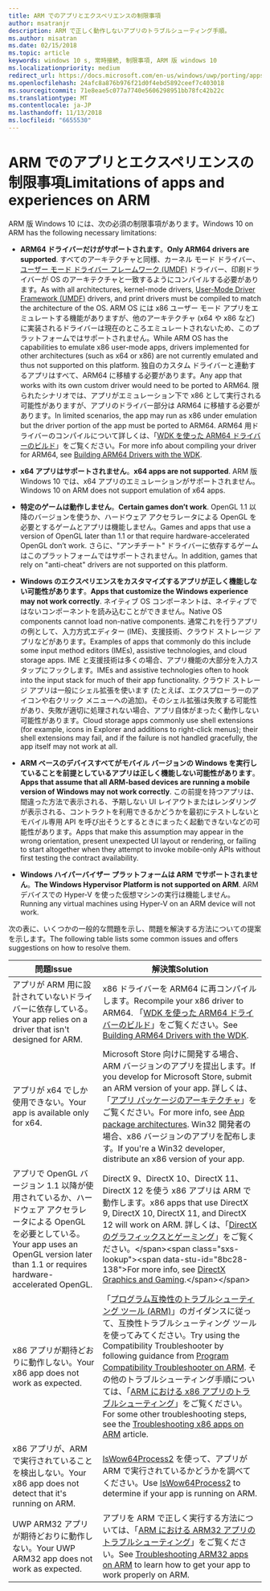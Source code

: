 ```yaml
---
title: ARM でのアプリとエクスペリエンスの制限事項
author: msatranjr
description: ARM で正しく動作しないアプリのトラブルシューティング手順。
ms.author: misatran
ms.date: 02/15/2018
ms.topic: article
keywords: windows 10 s, 常時接続, 制限事項, ARM 版 windows 10
ms.localizationpriority: medium
redirect_url: https://docs.microsoft.com/en-us/windows/uwp/porting/apps-on-arm-troubleshooting-x86
ms.openlocfilehash: 24afc8a876b976f21d0f4ebd5892ceef7c403018
ms.sourcegitcommit: 71e8eae5c077a7740e5606298951bb78fc42b22c
ms.translationtype: MT
ms.contentlocale: ja-JP
ms.lasthandoff: 11/13/2018
ms.locfileid: "6655530"
---
```

# <a name="limitations-of-apps-and-experiences-on-arm"></a><span data-ttu-id="8bc28-104">ARM でのアプリとエクスペリエンスの制限事項</span><span class="sxs-lookup"><span data-stu-id="8bc28-104">Limitations of apps and experiences on ARM</span></span>
<span data-ttu-id="8bc28-105">ARM 版 Windows 10 には、次の必須の制限事項があります。</span><span class="sxs-lookup"><span data-stu-id="8bc28-105">Windows 10 on ARM has the following necessary limitations:</span></span>

- <span data-ttu-id="8bc28-106">**ARM64 ドライバーだけがサポートされます**。</span><span class="sxs-lookup"><span data-stu-id="8bc28-106">**Only ARM64 drivers are supported**.</span></span> <span data-ttu-id="8bc28-107">すべてのアーキテクチャと同様、カーネル モード ドライバー、[ユーザー モード ドライバー フレームワーク (UMDF)](https://docs.microsoft.com/en-us/windows-hardware/drivers/wdf/overview-of-the-umdf) ドライバー、印刷ドライバーが OS のアーキテクチャと一致するようにコンパイルする必要があります。</span><span class="sxs-lookup"><span data-stu-id="8bc28-107">As with all architectures, kernel-mode drivers, [User-Mode Driver Framework (UMDF)](https://docs.microsoft.com/en-us/windows-hardware/drivers/wdf/overview-of-the-umdf) drivers, and print drivers must be compiled to match the architecture of the OS.</span></span> <span data-ttu-id="8bc28-108">ARM OS には x86 ユーザー モード アプリをエミュレートする機能がありますが、他のアーキテクチャ (x64 や x86 など) に実装されるドライバーは現在のところエミュレートされないため、このプラットフォームではサポートされません。</span><span class="sxs-lookup"><span data-stu-id="8bc28-108">While ARM OS has the capabilities to emulate x86 user-mode apps, drivers implemented for other architectures (such as x64 or x86) are not currently emulated and thus not supported on this platform.</span></span> <span data-ttu-id="8bc28-109">独自のカスタム ドライバーと連動するアプリはすべて、ARM64 に移植する必要があります。</span><span class="sxs-lookup"><span data-stu-id="8bc28-109">Any app that works with its own custom driver would need to be ported to ARM64.</span></span> <span data-ttu-id="8bc28-110">限られたシナリオでは、アプリがエミュレーション下で x86 として実行される可能性がありますが、アプリのドライバー部分は ARM64 に移植する必要があります。</span><span class="sxs-lookup"><span data-stu-id="8bc28-110">In limited scenarios, the app may run as x86 under emulation but the driver portion of the app must be ported to ARM64.</span></span> <span data-ttu-id="8bc28-111">ARM64 用ドライバーのコンパイルについて詳しくは、「[WDK を使った ARM64 ドライバーのビルド](https://review.docs.microsoft.com/en-us/windows-hardware/drivers/develop/building-arm64-drivers?branch=rs4-arm64)」をご覧ください。</span><span class="sxs-lookup"><span data-stu-id="8bc28-111">For more info about compiling your driver for ARM64, see [Building ARM64 Drivers with the WDK](https://review.docs.microsoft.com/en-us/windows-hardware/drivers/develop/building-arm64-drivers?branch=rs4-arm64).</span></span>

- <span data-ttu-id="8bc28-112">**x64 アプリはサポートされません**。</span><span class="sxs-lookup"><span data-stu-id="8bc28-112">**x64 apps are not supported**.</span></span> <span data-ttu-id="8bc28-113">ARM 版 Windows 10 では、x64 アプリのエミュレーションがサポートされません。</span><span class="sxs-lookup"><span data-stu-id="8bc28-113">Windows 10 on ARM does not support emulation of x64 apps.</span></span>

- <span data-ttu-id="8bc28-114">**特定のゲームは動作しません**。</span><span class="sxs-lookup"><span data-stu-id="8bc28-114">**Certain games don’t work**.</span></span> <span data-ttu-id="8bc28-115">OpenGL 1.1 以降のバージョンを使うか、ハードウェア アクセラレータによる OpenGL を必要とするゲームとアプリは機能しません。</span><span class="sxs-lookup"><span data-stu-id="8bc28-115">Games and apps that use a version of OpenGL later than 1.1 or that require hardware-accelerated OpenGL don’t work.</span></span> <span data-ttu-id="8bc28-116">さらに、"アンチチート" ドライバーに依存するゲームはこのプラットフォームではサポートされません。</span><span class="sxs-lookup"><span data-stu-id="8bc28-116">In addition, games that rely on "anti-cheat" drivers are not supported on this platform.</span></span>

- <span data-ttu-id="8bc28-117">**Windows のエクスペリエンスをカスタマイズするアプリが正しく機能しない可能性があります**。</span><span class="sxs-lookup"><span data-stu-id="8bc28-117">**Apps that customize the Windows experience may not work correctly**.</span></span> <span data-ttu-id="8bc28-118">ネイティブ OS コンポーネントは、ネイティブではないコンポーネントを読み込むことができません。</span><span class="sxs-lookup"><span data-stu-id="8bc28-118">Native OS components cannot load non-native components.</span></span> <span data-ttu-id="8bc28-119">通常これを行うアプリの例として、入力方式エディター (IME)、支援技術、クラウド ストレージ アプリなどがあります。</span><span class="sxs-lookup"><span data-stu-id="8bc28-119">Examples of apps that commonly do this include some input method editors (IMEs), assistive technologies, and cloud storage apps.</span></span> <span data-ttu-id="8bc28-120">IME と支援技術は多くの場合、アプリ機能の大部分を入力スタップにフックします。</span><span class="sxs-lookup"><span data-stu-id="8bc28-120">IMEs and assistive technologies often to hook into the input stack for much of their app functionality.</span></span> <span data-ttu-id="8bc28-121">クラウド ストレージ アプリは一般にシェル拡張を使います (たとえば、エクスプローラーのアイコンや右クリック メニューへの追加)。そのシェル拡張は失敗する可能性があり、失敗が適切に処理されない場合、アプリ自体がまったく動作しない可能性があります。</span><span class="sxs-lookup"><span data-stu-id="8bc28-121">Cloud storage apps commonly use shell extensions (for example, icons in Explorer and additions to right-click menus); their shell extensions may fail, and if the failure is not handled gracefully, the app itself may not work at all.</span></span>

- <span data-ttu-id="8bc28-122">**ARM ベースのデバイスすべてがモバイル バージョンの Windows を実行していることを前提としているアプリは正しく機能しない可能性があります**。</span><span class="sxs-lookup"><span data-stu-id="8bc28-122">**Apps that assume that all ARM-based devices are running a mobile version of Windows may not work correctly**.</span></span> <span data-ttu-id="8bc28-123">この前提を持つアプリは、間違った方法で表示される、予期しない UI レイアウトまたはレンダリングが表示される、コントラクトを利用できるかどうかを最初にテストしないとモバイル専用 API を呼び出そうとするときにまったく起動できないなどの可能性があります。</span><span class="sxs-lookup"><span data-stu-id="8bc28-123">Apps that make this assumption may appear in the wrong orientation, present unexpected UI layout or rendering, or failing to start altogether when they attempt to invoke mobile-only APIs without first testing the contract availability.</span></span>

- <span data-ttu-id="8bc28-124">**Windows ハイパーバイザー プラットフォームは ARM でサポートされません**。</span><span class="sxs-lookup"><span data-stu-id="8bc28-124">**The Windows Hypervisor Platform is not supported on ARM**.</span></span> <span data-ttu-id="8bc28-125">ARM デバイスでの Hyper-V を使った仮想マシンの実行は機能しません。</span><span class="sxs-lookup"><span data-stu-id="8bc28-125">Running any virtual machines using Hyper-V on an ARM device will not work.</span></span>

<span data-ttu-id="8bc28-126">次の表に、いくつかの一般的な問題を示し、問題を解決する方法についての提案を示します。</span><span class="sxs-lookup"><span data-stu-id="8bc28-126">The following table lists some common issues and offers suggestions on how to resolve them.</span></span>

|<span data-ttu-id="8bc28-127">問題</span><span class="sxs-lookup"><span data-stu-id="8bc28-127">Issue</span></span>|<span data-ttu-id="8bc28-128">解決策</span><span class="sxs-lookup"><span data-stu-id="8bc28-128">Solution</span></span>|
|-----|--------|
| <span data-ttu-id="8bc28-129">アプリが ARM 用に設計されていないドライバーに依存している。</span><span class="sxs-lookup"><span data-stu-id="8bc28-129">Your app relies on a driver that isn't designed for ARM.</span></span> | <span data-ttu-id="8bc28-130">x86 ドライバーを ARM64 に再コンパイルします。</span><span class="sxs-lookup"><span data-stu-id="8bc28-130">Recompile your x86 driver to ARM64.</span></span> <span data-ttu-id="8bc28-131">「[WDK を使った ARM64 ドライバーのビルド](https://docs.microsoft.com/en-us/windows-hardware/drivers/develop/building-arm64-drivers)」をご覧ください。</span><span class="sxs-lookup"><span data-stu-id="8bc28-131">See [Building ARM64 Drivers with the WDK](https://docs.microsoft.com/en-us/windows-hardware/drivers/develop/building-arm64-drivers).</span></span> |
| <span data-ttu-id="8bc28-132">アプリが x64 でしか使用できない。</span><span class="sxs-lookup"><span data-stu-id="8bc28-132">Your app is available only for x64.</span></span> | <span data-ttu-id="8bc28-133">Microsoft Store 向けに開発する場合、ARM バージョンのアプリを提出します。</span><span class="sxs-lookup"><span data-stu-id="8bc28-133">If you develop for Microsoft Store, submit an ARM version of your app.</span></span> <span data-ttu-id="8bc28-134">詳しくは、「[アプリ パッケージのアーキテクチャ](../packaging/device-architecture.md)」をご覧ください。</span><span class="sxs-lookup"><span data-stu-id="8bc28-134">For more info, see [App package architectures](../packaging/device-architecture.md).</span></span> <span data-ttu-id="8bc28-135">Win32 開発者の場合、x86 バージョンのアプリを配布します。</span><span class="sxs-lookup"><span data-stu-id="8bc28-135">If you're a Win32 developer, distribute an x86 version of your app.</span></span> |
| <span data-ttu-id="8bc28-136">アプリで OpenGL バージョン 1.1 以降が使用されているか、ハードウェア アクセラレータによる OpenGL を必要としている。</span><span class="sxs-lookup"><span data-stu-id="8bc28-136">Your app uses an OpenGL version later than 1.1 or requires hardware-accelerated OpenGL.</span></span> | <span data-ttu-id="8bc28-137">DirectX 9、DirectX 10、DirectX 11、DirectX 12 を使う x86 アプリは ARM で動作します。</span><span class="sxs-lookup"><span data-stu-id="8bc28-137">x86 apps that use DirectX 9, DirectX 10, DirectX 11, and DirectX 12 will work on ARM.</span></span> <span data-ttu-id="8bc28-138">詳しくは、「[DirectX のグラフィックスとゲーミング](https://msdn.microsoft.com/en-us/library/windows/desktop/ee663274(v=vs.85).aspx)」をご覧ください。</span><span class="sxs-lookup"><span data-stu-id="8bc28-138">For more info, see [DirectX Graphics and Gaming](https://msdn.microsoft.com/en-us/library/windows/desktop/ee663274(v=vs.85).aspx).</span></span> |
| <span data-ttu-id="8bc28-139">x86 アプリが期待どおりに動作しない。</span><span class="sxs-lookup"><span data-stu-id="8bc28-139">Your x86 app does not work as expected.</span></span> | <span data-ttu-id="8bc28-140">「[プログラム互換性のトラブルシューティング ツール (ARM)](apps-on-arm-program-compat-troubleshooter.md)」のガイダンスに従って、互換性トラブルシューティング ツールを使ってみてください。</span><span class="sxs-lookup"><span data-stu-id="8bc28-140">Try using the Compatibility Troubleshooter by following guidance from [Program Compatibility Troubleshooter on ARM](apps-on-arm-program-compat-troubleshooter.md).</span></span> <span data-ttu-id="8bc28-141">その他のトラブルシューティング手順については、「[ARM における x86 アプリのトラブルシューティング](apps-on-arm-troubleshooting-x86.md)」をご覧ください。</span><span class="sxs-lookup"><span data-stu-id="8bc28-141">For some other troubleshooting steps, see the [Troubleshooting x86 apps on ARM](apps-on-arm-troubleshooting-x86.md) article.</span></span> |
| <span data-ttu-id="8bc28-142">x86 アプリが、ARM で実行されていることを検出しない。</span><span class="sxs-lookup"><span data-stu-id="8bc28-142">Your x86 app does not detect that it's running on ARM.</span></span> | <span data-ttu-id="8bc28-143">[IsWow64Process2](https://msdn.microsoft.com/en-us/library/windows/desktop/mt804318(v=vs.85).aspx) を使って、アプリが ARM で実行されているかどうかを調べてください。</span><span class="sxs-lookup"><span data-stu-id="8bc28-143">Use [IsWow64Process2](https://msdn.microsoft.com/en-us/library/windows/desktop/mt804318(v=vs.85).aspx) to determine if your app is running on ARM.</span></span> |
| <span data-ttu-id="8bc28-144">UWP ARM32 アプリが期待どおりに動作しない。</span><span class="sxs-lookup"><span data-stu-id="8bc28-144">Your UWP ARM32 app does not work as expected.</span></span> | <span data-ttu-id="8bc28-145">アプリを ARM で正しく実行する方法については、「[ARM における ARM32 アプリのトラブルシューティング](apps-on-arm-troubleshooting-arm32.md)」をご覧ください。</span><span class="sxs-lookup"><span data-stu-id="8bc28-145">See [Troubleshooting ARM32 apps on ARM](apps-on-arm-troubleshooting-arm32.md) to learn how to get your app to work properly on ARM.</span></span> |
